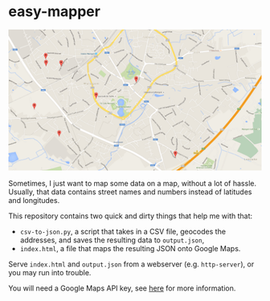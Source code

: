 # easy-mapper

![Example output](example.png)

Sometimes, I just want to map some data on a map, without a lot of hassle. Usually, that data contains street names and numbers instead of latitudes and longitudes.

This repository contains two quick and dirty things that help me with that:

* `csv-to-json.py`, a script that takes in a CSV file, geocodes the addresses, and saves the resulting data to `output.json`,
* `index.html`, a file that maps the resulting JSON onto Google Maps.

Serve `index.html` and `output.json` from a webserver (e.g. `http-server`), or you may run into trouble.

You will need a Google Maps API key, see [here](https://developers.google.com/maps/documentation/javascript/get-api-key) for more information.

